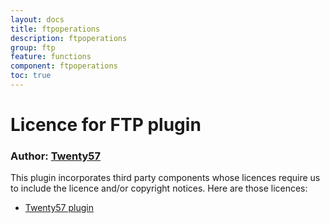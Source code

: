 ```yaml
---
layout: docs
title: ftpoperations
description: ftpoperations
group: ftp
feature: functions
component: ftpoperations
toc: true
---
```

# Licence for FTP plugin

### Author: [Twenty57](http://www.twenty57.com)

This plugin incorporates third party components whose licences require us to include the licence and/or copyright notices. Here are those licences:

- [Twenty57 plugin](https://linx.software/plugins/builtin/licence/)
